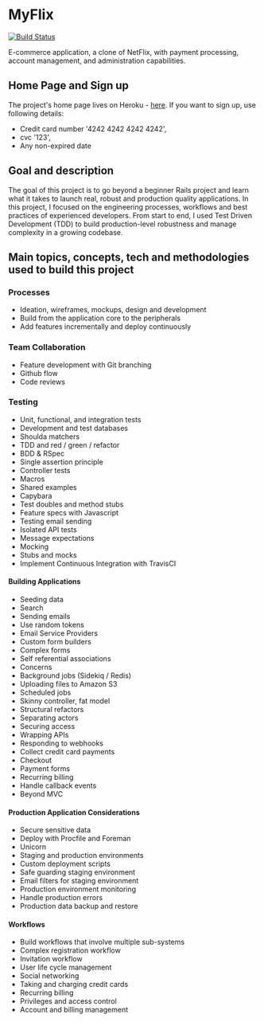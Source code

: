# MyFlix

[![Build Status](https://secure.travis-ci.org/tomtomecek/myflix.png)](http://travis-ci.org/tomtomecek/myflix)

E-commerce application, a clone of NetFlix, with payment processing, account management, and administration capabilities.

## Home Page and Sign up

The project's home page lives on Heroku - [here](https://tt-myflix.herokuapp.com). If you want to sign up, use following details:

* Credit card number '4242 4242 4242 4242',
* cvc '123',
* Any non-expired date

## Goal and description

The goal of this project is to go beyond a beginner Rails project and learn what it takes to launch real, robust and production quality applications. In this project, I focused on the engineering processes, workflows and best practices of experienced developers. From start to end, I used Test Driven Development (TDD) to build production-level robustness and manage complexity in a growing codebase.

## Main topics, concepts, tech and methodologies used to build this project

### Processes

* Ideation, wireframes, mockups, design and development
* Build from the application core to the peripherals
* Add features incrementally and deploy continuously

### Team Collaboration

* Feature development with Git branching
* Github flow
* Code reviews

### Testing

* Unit, functional, and integration tests
* Development and test databases
* Shoulda matchers
* TDD and red / green / refactor
* BDD & RSpec
* Single assertion principle
* Controller tests
* Macros
* Shared examples
* Capybara
* Test doubles and method stubs
* Feature specs with Javascript
* Testing email sending
* Isolated API tests
* Message expectations
* Mocking
* Stubs and mocks
* Implement Continuous Integration with TravisCI

#### Building Applications

* Seeding data
* Search
* Sending emails
* Use random tokens
* Email Service Providers
* Custom form builders
* Complex forms
* Self referential associations
* Concerns
* Background jobs (Sidekiq / Redis)
* Uploading files to Amazon S3
* Scheduled jobs
* Skinny controller, fat model
* Structural refactors
* Separating actors
* Securing access
* Wrapping APIs
* Responding to webhooks
* Collect credit card payments
* Checkout
* Payment forms
* Recurring billing
* Handle callback events
* Beyond MVC

#### Production Application Considerations

* Secure sensitive data
* Deploy with Procfile and Foreman
* Unicorn
* Staging and production environments
* Custom deployment scripts
* Safe guarding staging environment
* Email filters for staging environment
* Production environment monitoring
* Handle production errors
* Production data backup and restore

#### Workflows

* Build workflows that involve multiple sub-systems
* Complex registration workflow
* Invitation workflow
* User life cycle management
* Social networking
* Taking and charging credit cards
* Recurring billing
* Privileges and access control
* Account and billing management

